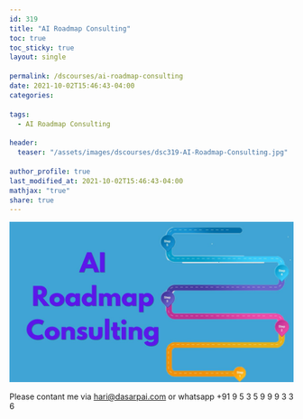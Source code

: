```yaml
---
id: 319    
title: "AI Roadmap Consulting"
toc: true
toc_sticky: true
layout: single

permalink: /dscourses/ai-roadmap-consulting
date: 2021-10-02T15:46:43-04:00
categories:

tags: 
  - AI Roadmap Consulting

header:
  teaser: "/assets/images/dscourses/dsc319-AI-Roadmap-Consulting.jpg"

author_profile: true
last_modified_at: 2021-10-02T15:46:43-04:00
mathjax: "true"
share: true
---
```


![AI Roadmap Consulting](/assets/images/dscourses/dsc319-AI-Roadmap-Consulting.jpg)

Please contant me via hari@dasarpai.com or whatsapp +91 9 5 3 5 9 9 9 3 3 6

